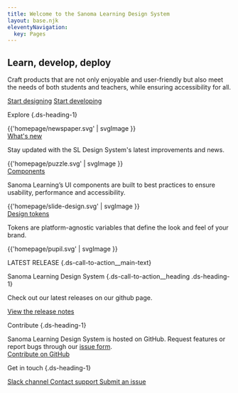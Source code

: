 ```yaml
---
title: Welcome to the Sanoma Learning Design System
layout: base.njk
eleventyNavigation:
  key: Pages
---
```


<section class="ds-hero-block">

# Learn, develop, deploy

Craft products that are not only enjoyable and user-friendly but also meet the needs of both students and teachers, while ensuring accessibility for all.

<span>
  <a class="ds-call-to-action__button" href="/categories/getting-started/designers"><sl-icon name="far-pen-ruler"></sl-icon>Start designing</a>
  <a class="ds-call-to-action__button" href="/categories/getting-started/developers"><sl-icon name="far-code"></sl-icon>Start developing</a>
</span>
</section>

<section class="ds-explore">

Explore {.ds-heading-1}

<div class="ds-explore-wrapper">

<div class="ds-explore__whats-new ds-explore__card">

<div class="ds-explore__card-image">
{{'homepage/newspaper.svg' | svgImage }}
</div>

<div class="ds-heading-2">
<a href="/categories/whats-new/" aria-labelledby="whatsNewParagraph">
What's new
</a>
</div>

<p id="whatsNewParagraph">Stay updated with the SL Design System's latest improvements and news.</p>

</div>

<div class="ds-explore__components ds-explore__card">

<div class="ds-explore__card-image">
{{'homepage/puzzle.svg' | svgImage }}
</div>

<div class="ds-heading-2">
<a href="/categories/components/overview/" aria-labelledby="componentsParagraph">
Components
</a>
</div>

<p id="componentsParagraph">Sanoma Learning’s UI components are built to best practices to ensure usability, performance and accessibility.</p>

</div>

<div class="ds-explore__design-tokens ds-explore__card">

<div class="ds-explore__card-image">
{{'homepage/slide-design.svg' | svgImage }}
</div>

<div class="ds-heading-2">
<a href="/categories/design-tokens/color" aria-labelledby="tokensParagraph">
Design tokens
</a>
</div>

<p id="tokensParagraph">Tokens are platform-agnostic variables that define the look and feel of your brand.</p>

</div>



</div>

</section>

<section class="ds-call-to-action">


{{'homepage/pupil.svg' | svgImage }}


<div class="ds-call-to-action__description">

LATEST RELEASE {.ds-call-to-action__main-text}

Sanoma Learning Design System {.ds-call-to-action__heading .ds-heading-1}

Check out our latest releases on our github page.

<a class="ds-call-to-action__link" href="https://github.com/sl-design-system/components/releases" target="_blank">
  View the release notes 
</a>

</div>

</section>

<section class="ds-contact-block">

<div class="ds-contact-block__contribute">

Contribute {.ds-heading-1}

<div class="ds-contact-block__description">
Sanoma Learning Design System is hosted on GitHub. Request features or report bugs through our <a class="ds-contact-block__description-link" href="https://github.com/sl-design-system/components/issues/new/choose" target="_blank">issue form</a>.
</div>

<a class="ds-contact-block__button" href="https://github.com/sl-design-system/components/blob/main/CONTRIBUTING.md" target="_blank">
<sl-icon name="fab-github"></sl-icon> Contribute on GitHub
</a>

</div>

<div class="ds-contact-block__get-in-touch">

Get in touch {.ds-heading-1}

<a class="ds-contact-block__link ds-contact-block__slack" href="https://sanoma.slack.com/archives/C03SA9HUUA3" target="_blank">
<sl-icon name="fab-slack"></sl-icon> Slack channel
</a>

<a class="ds-contact-block__link ds-contact-block__question" href="mailto:designsystem@sanoma.com">
<sl-icon name="far-messages-question"></sl-icon>
Contact support
</a>

<a class="ds-contact-block__link ds-contact-block__bug" href="https://github.com/sl-design-system/components/issues/new/choose" target="_blank">
<sl-icon name="far-bug"></sl-icon>
Submit an issue
</a>

</div>

</section>
